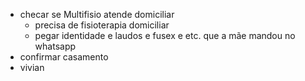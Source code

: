 - checar se Multifisio atende domiciliar
	- precisa de fisioterapia domiciliar
	- pegar identidade e laudos e fusex e etc. que a mãe mandou no whatsapp
- confirmar casamento
- vivian
